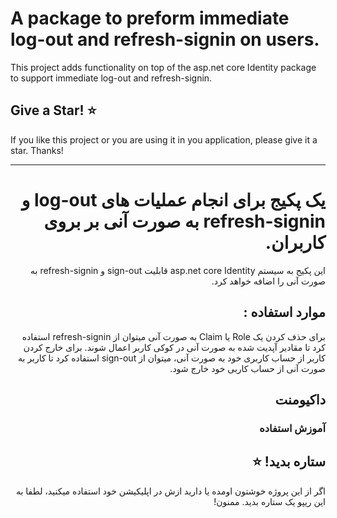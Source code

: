 <div dir="ltr">

# A package to preform immediate log-out and refresh-signin on users.

This project adds functionality on top of the asp.net core Identity package to support immediate log-out and refresh-signin.

## Give a Star! ⭐️
If you like this project or you are using it in you application, please give it a star. Thanks!

</div>

---

<div dir="rtl">

# یک پکیج برای انجام عملیات های log-out و refresh-signin به صورت آنی بر بروی کاربران.

این پکیج به سیستم asp.net core Identity قابلیت sign-out و refresh-signin به صورت آنی را اضافه خواهد کرد.

## موارد استفاده :
برای حذف کردن یک Role یا Claim به صورت آنی میتوان از refresh-signin استفاده کرد تا مقادیر آپدیت شده به صورت آنی در کوکی کاربر اعمال شوند.
برای خارج کردن کاربر از حساب کاربری خود به صورت آنی، میتوان از sign-out استفاده کرد تا کاربر به صورت آنی از حساب کاربی خود خارج شود.

## داکیومنت
### آموزش استفاده
  
  
## ستاره بدید! ⭐️
اگر از این پروژه خوشتون اومده یا دارید ازش در اپلیکیشن خود استفاده میکنید، لطفا به این ریپو یک ستاره بدید. ممنون!

</div>
